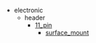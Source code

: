 * electronic
  * header
    * [11_pin](electronic/header/11_pin)
      * [surface_mount](electronic/header/11_pin/surface_mount)

